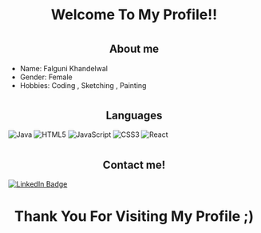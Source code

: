 
# <h1 align="center">Welcome To My Profile!!</h1>

# <h2 align="center">About me</h2>
+ Name: Falguni Khandelwal
+ Gender: Female
+ Hobbies: Coding , Sketching , Painting 



# <h2 align="center">Languages</h2>



![Java](https://img.shields.io/badge/java-%23ED8B00.svg?style=for-the-badge&logo=java&logoColor=white)
![HTML5](https://img.shields.io/badge/html5-%23E34F26.svg?style=for-the-badge&logo=html5&logoColor=white)
![JavaScript](https://img.shields.io/badge/javascript-%23323330.svg?style=for-the-badge&logo=javascript&logoColor=%23F7DF1E)
![CSS3](https://img.shields.io/badge/css3-%231572B6.svg?style=for-the-badge&logo=css3&logoColor=white)
![React](https://img.shields.io/badge/react-%2320232a.svg?style=for-the-badge&logo=react&logoColor=%2361DAFB)


# <h2 align="center">Contact me!</h2>




<div id="badges">
  <a href="https://www.linkedin.com/in/falguni-khandelwal-34aa55221/">
    <img src="https://img.shields.io/badge/LinkedIn-blue?style=for-the-badge&logo=linkedin&logoColor=white" alt="LinkedIn Badge"/>
  </a>
 
 
  
  
</div>

<h1 align="center">Thank You For Visiting My Profile ;)</h1>
